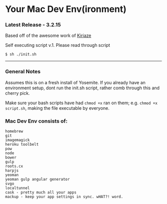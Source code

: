 # Your Mac Dev Env(ironment)

### Latest Release - 3.2.15

Based off of the awesome work of [Kiriaze](https://github.com/kiriaze/mac-dev-env)

Self executing script v.1. Please read through script

	$ sh ./init.sh

---

### General Notes
Assumes this is on a fresh install of Yosemite. If you already have an environment setup, dont run the init.sh script, rather comb through this and cherry pick.

Make sure your bash scripts have had `chmod +x` ran on them; e.g. `chmod +x script.sh`, making the file executable by everyone.

### Mac Dev Env consists of:

	homebrew
	git
	imagemagick
	heroku toolbelt
	pow
	node
	bower
	gulp
	roots.cx
	harpjs
	yeoman
	yeoman gulp angular generator
	svgo
	localtunnel
	cask - pretty much all your apps
	mackup - keep your app settings in sync. wHAT?! word.